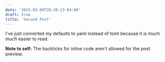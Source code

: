 ```yaml
---
date: '2025-03-09T20:30:13-04:00'
draft: true
title: 'Second Post'
---
```

I've just converted my defaults to yaml instead of toml because it is much _much_ easier to read.

**Note to self:** The backticks for inline code aren't allowed for the post preview.
